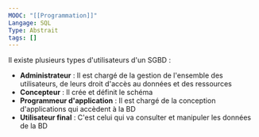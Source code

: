 ```yaml
---
MOOC: "[[Programmation]]"
Langage: SQL
Type: Abstrait
tags: []
---
```

Il existe plusieurs types d'utilisateurs d'un SGBD :
- **Administrateur** : Il est chargé de la gestion de l'ensemble des utilisateurs, de leurs droit d'accès au données et des ressources
- **Concepteur** : Il crée et définit le schéma
- **Programmeur d'application** : Il est chargé de la conception d'applications qui accèdent à la BD
- **Utilisateur final** : C'est celui qui va consulter et manipuler les données de la BD